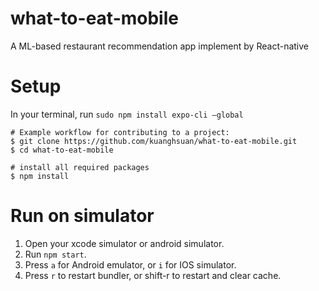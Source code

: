 # what-to-eat-mobile
  A ML-based restaurant recommendation app implement by React-native

# Setup
  In your terminal, run `sudo npm install expo-cli —global`
```
# Example workflow for contributing to a project:
$ git clone https://github.com/kuanghsuan/what-to-eat-mobile.git
$ cd what-to-eat-mobile

# install all required packages
$ npm install
```

# Run on simulator
 1. Open your xcode simulator or android simulator.
 2. Run `npm start`.
 3. Press `a` for Android emulator, or `i` for IOS simulator.
 4. Press `r` to restart bundler, or shift-r to restart and clear cache.
